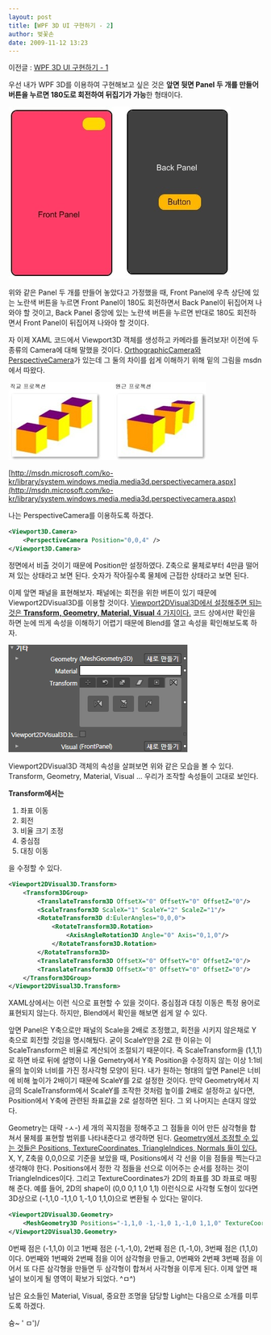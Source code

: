 ```yaml
---
layout: post
title: [WPF 3D UI 구현하기 - 2]
author: 벚꽃손
date: 2009-11-12 13:23
---
```


이전글 : [WPF 3D UI 구현하기 - 1](https://pauljo.github.io/2009/11/11/WPF-3D-UI-1/)

우선 내가 WPF 3D를 이용하여 구현해보고 싶은 것은 **앞면 뒷면 Panel 두 개를 만들어 버튼을 누르면 180도로 회전하여 뒤집기가 가능**한 형태이다.

![Panel](/files/2009/11/12/panel.jpg)

위와 같은 Panel 두 개를 만들어 놓았다고 가정했을 때, Front Panel에 우측 상단에 있는 노란색 버튼을 누르면 Front Panel이 180도 회전하면서 Back Panel이 뒤집어져 나와야 할 것이고, Back Panel 중앙에 있는 노란색 버튼을 누르면 반대로 180도 회전하면서 Front Panel이 뒤집어져 나와야 할 것이다.

자 이제 XAML 코드에서 Viewport3D 객체를 생성하고 카메라를 돌려보자!
이전에 두 종류의 Camera에 대해 말했을 것이다.
<U>OrthographicCamera와 PerspectiveCamera</U>가 있는데 그 둘의 차이를 쉽게 이해하기 위해 밑의 그림을 msdn에서 따왔다.

![Orthogonal-Distance](/files/2009/11/12/Orthogonal-Distance.jpg)

[http://msdn.microsoft.com/ko-kr/library/system.windows.media.media3d.perspectivecamera.aspx](http://msdn.microsoft.com/ko-kr/library/system.windows.media.media3d.perspectivecamera.aspx)

나는 PerspectiveCamera를 이용하도록 하겠다.
```XML
<Viewport3D.Camera>
    <PerspectiveCamera Position="0,0,4" />
</Viewport3D.Camera>
```

정면에서 비출 것이기 때문에 Position만 설정하였다.
Z축으로 물체로부터 4만큼 떨어져 있는 상태라고 보면 된다. 숫자가 작아질수록 물체에 근접한 상태라고 보면 된다.

이제 앞면 패널을 표현해보자.
패널에는 회전을 위한 버튼이 있기 때문에 Viewport2DVisual3D를 이용할 것이다.
<U>Viewport2DVisual3D에서 설정해주면 되는 것은 **Transform, Geometry, Material, Visual** 4 가지이다.</U>
코드 상에서만 확인을 하면 눈에 띄게 속성을 이해하기 어렵기 때문에 Blend를 열고 속성을 확인해보도록 하자.

![Viewport2DVisual3D](/files/2009/11/12/Viewport2DVisual3D.png)

Viewport2DVisual3D 객체의 속성을 살펴보면 위와 같은 모습을 볼 수 있다.
Transform, Geometry, Material, Visual ... 우리가 조작할 속성들이 고대로 보인다.

**Transform에서는**
1. 좌표 이동
2. 회전
3. 비율 크기 조정
4. 중심점
5. 대칭 이동

을 수정할 수 있다.

```XML
<Viewport2DVisual3D.Transform>
    <Transform3DGroup>
        <TranslateTransform3D OffsetX="0" OffsetY="0" OffsetZ="0"/>
        <ScaleTransform3D ScaleX="1" ScaleY="2" ScaleZ="1"/>
        <RotateTransform3D d:EulerAngles="0,0,0">
            <RotateTransform3D.Rotation>
                <AxisAngleRotation3D Angle="0" Axis="0,1,0"/>
            </RotateTransform3D.Rotation>
        </RotateTransform3D>
        <TranslateTransform3D OffsetX="0" OffsetY="0" OffsetZ="0"/>
        <TranslateTransform3D OffsetX="0" OffsetY="0" OffsetZ="0"/>
    </Transform3DGroup>
</Viewport2DVisual3D.Transform>
```
XAML상에서는 이런 식으로 표현할 수 있을 것이다.
중심점과 대칭 이동은 특정 용어로 표현되지 않는다. 하지만, Blend에서 확인을 해보면 쉽게 알 수 있다.

앞면 Panel은 Y축으로만 패널의 Scale을 2배로 조정했고, 회전을 시키지 않은채로 Y축으로 회전할 것임을 명시해뒀다.
굳이 ScaleY만을 2로 한 이유는 이 ScaleTransform은 비율로 계산되어 조절되기 때문이다.
즉 ScaleTransform을 (1,1,1)로 하면 바로 뒤에 설명이 나올 Gemetry에서 Y축 Position을 수정하지 않는 이상 1:1비율의 높이와 너비를 가진 정사각형 모양이 된다. 
내가 원하는 형태의 앞면 Panel은 너비에 비해 높이가 2배이기 때문에 ScaleY를 2로 설정한 것이다.
만약 Geometry에서 지금의 ScaleTransform에서 ScaleY를 조작한 것처럼 높이를 2배로 설정하고 싶다면, Position에서 Y축에 관련된 좌표값을 2로 설정하면 된다.
그 외 나머지는 손대지 않았다.

Geometry는 대략 -ㅅ-) 세 개의 꼭지점을 정해주고 그 점들을 이어 만든 삼각형을 합쳐서 물체를 표현할 범위를 나타내준다고 생각하면 된다.
<U>Geometry에서 조정할 수 있는 것들은 Positions, TextureCoordinates, TriangleIndices, Normals 들이 있다.</U>
X, Y, Z축을 0,0,0으로 기준을 보았을 때, Positions에서 각 선을 이을 점들을 찍는다고 생각해야 한다.
Positions에서 정한 각 점들을 선으로  이어주는 순서를 정하는 것이 TriangleIndices이다.
그리고 TextureCoordinates가 2D의 좌표를 3D 좌표로 매핑해 준다.
예를 들어, 2D의 shape이 (0,0 0,1 1,0 1,1) 이런식으로 사각형 도형이 있다면 3D상으로 (-1,1,0 -1,1,0 1,-1,0 1,1,0)으로 변환될 수 있다는 말이다.

```xml
<Viewport2DVisual3D.Geometry>
    <MeshGeometry3D Positions="-1,1,0 -1,-1,0 1,-1,0 1,1,0" TextureCoordinates="0,0 0,1 1,1 1,0" TriangleIndices="0 1 2 0 2 3"/>
</Viewport2DVisual3D.Geometry>
```
0번째 점은 (-1,1,0) 이고 1번째 점은 (-1,-1,0), 2번째 점은 (1,-1,0), 3번째 점은 (1,1,0)이다.
0번째와 1번째와 2번째 점을 이어 삼각형을 만들고, 0번째와 2번째 3번째 점을 이어서 또 다른 삼각형을 만들면 두 삼각형이 합쳐서 사각형을 이루게 된다.
이제 앞면 패널이 보이게 될 영역이 확보가 되었다. ^ㅁ^)

남은 요소들인 Material, Visual, 중요한 조명을 담당할 Light는 다음으로 소개를 미루도록 하겠다.

슝~ ' ㅁ')/
